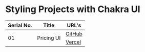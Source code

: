 # Styling Projects with Chakra UI

<table>
      <thead>
        <tr>
          <th>Serial No.</th>
          <th>Title</th>
          <th>URL's</th>
        </tr>
      </thead>
      <tbody>
      <!-- ***********************01*********************** -->
        <tr>
          <td rowspan="2">01</td>
          <td rowspan="2">Pricing UI</td>
          <td rowspan="1">
            <a href="https://github.com/hassan-ak/wmd-chakra-pricing-ui" target="_blank">GitHub</a>
          </td>
        </tr>
        <tr>
          <td rowspan="1">
            <a href="https://wmd-chakra-pricing-ui.vercel.app/" target="_blank">Vercel</a>
          </td>
        </tr>
        <!-- ***********************00*********************** -->
      </tbody>
    </table>
  </body>
